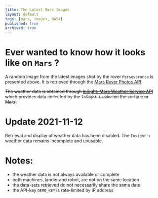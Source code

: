 ```yaml
---
title: The Latest Mars Images
layout: default
tags: [mars, images, NASA]
published: true
archived: true
---
```


# Ever wanted to know how it looks like on `Mars` ?

<div id="perseverance-image"></div>

A random image from the latest images shot by the rover `Perseverance` is presented above. It is retrieved through the [Mars Rover Photos API][1].

<s>The weather data is obtained through [InSight: Mars Weather Service API][1] which provides data collected by the `InSight Lander` on the surface or Mars.</s>

<div id="weather-table-wrap"></div>

[1]: <https://api.nasa.gov/> "NASA Open APIs"

# Update 2021-11-12
Retrieval and display of weather data has been disabled. The `Insight's` weather data remains incomplete and unusable.

# Notes:
* the weather data is not always available or complete
* both machines, lander and robot, are not on the same location
* the data-sets retrieved do not necessarily share the same date
* the API-key `DEMO_KEY` is rate-limited by IP address

<script type="text/javascript" src="/assets/js/mars.js" />
